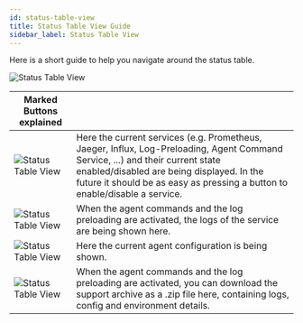 ```yaml
---
id: status-table-view
title: Status Table View Guide
sidebar_label: Status Table View
---
```


Here is a short guide to help you navigate around the status table.

![Status Table View](assets/status-table-view-ui.png)

| Marked Buttons explained |   |
|--------------------------|---|
|![Status Table View](assets/service-states-btn.png)|Here the current services (e.g. Prometheus, Jaeger, Influx, Log-Preloading, Agent Command Service, ...) and their current state enabled/disabled are being displayed. In the future it should be as easy as pressing a button to enable/disable a service.|
|![Status Table View](assets/logs-btn.png)|When the agent commands and the log preloading are activated, the logs of the service are being shown here.|
|![Status Table View](assets/config-btn.png)|Here the current agent configuration is being shown.|
|![Status Table View](assets/download-archive-btn.png)|When the agent commands and the log preloading are activated, you can download the support archive as a .zip file here, containing logs, config and environment details.|